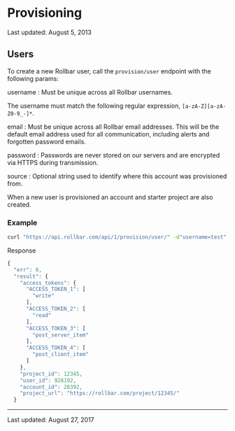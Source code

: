 # Provisioning

Last updated: August 5, 2013

## Users

To create a new Rollbar user, call the ```provision/user``` endpoint with the following params:

username
:  Must be unique across all Rollbar usernames.

   The username must match the following regular expression, ```[a-zA-Z][a-zA-Z0-9_-]*```.

email
:  Must be unique across all Rollbar email addresses. This will be the default email address used
   for all communication, including alerts and forgotten password emails.

password
:  Passwords are never stored on our servers and are encrypted via HTTPS during transmission.

source
: Optional string used to identify where this account was provisioned from.


When a new user is provisioned an account and starter project are also created.

### Example

```bash
curl "https://api.rollbar.com/api/1/provision/user/" -d"username=test" -d"email=test@rollbar.com" -d"password=PA$$w0RD"
```

Response

```javascript
{
  "err": 0,
  "result": {
    "access_tokens": {
      "ACCESS_TOKEN_1": [
        "write"
      ],
      "ACCESS_TOKEN_2": [
        "read"
      ],
      "ACCESS_TOKEN_3": [
        "post_server_item"
      ],
      "ACCESS_TOKEN_4": [
        "post_client_item"
      ]
    },
    "project_id": 12345,
    "user_id": 928192,
    "account_id": 28392,
    "project_url": "https://rollbar.com/project/12345/"
  }
```

-----
Last updated: August 27, 2017

